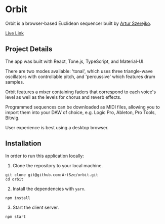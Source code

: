 # Orbit

Orbit is a browser-based Euclidean sequencer built by [Artur Szerejko](https://github.com/ArtSze).

[Live Link](https://orbit.recurse.com/)

## Project Details

The app was built with React, Tone.js, TypeScript, and Material-UI.

There are two modes available: 'tonal', which uses three triangle-wave oscillators with controllable pitch, and 'percussive' which features drum samples.

Orbit features a mixer containing faders that correspond to each voice's level as well as the levels for chorus and reverb effects.

Programmed sequences can be downloaded as MIDI files, allowing you to import them into your DAW of choice, e.g. Logic Pro, Ableton, Pro Tools, Bitwig.

User experience is best using a desktop browser.

## Installation

In order to run this application locally:

1. Clone the repository to your local machine.

```shell
git clone git@github.com:ArtSze/orbit.git
cd orbit
```

2. Install the dependencies with `yarn`.

```shell
npm install
```

3. Start the client server.

```shell
npm start
```

